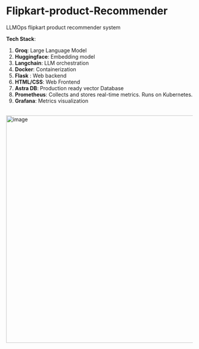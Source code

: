 # Flipkart-product-Recommender
LLMOps flipkart product recommender system

**Tech Stack**:
1. **Groq**: Large Language Model
2. **Huggingface**: Embedding model
3. **Langchain**: LLM orchestration
4. **Docker**: Containerization
5. **Flask** : Web backend
6. **HTML/CSS**: Web Frontend
7. **Astra DB**: Production ready vector Database
8. **Prometheus**: Collects and stores real-time metrics. Runs on Kubernetes.
9. **Grafana**: Metrics visualization
<br>
<img width="909" height="613" alt="image" src="https://github.com/user-attachments/assets/6fe8d896-5e85-46a2-afd1-ca437e430a97" />





